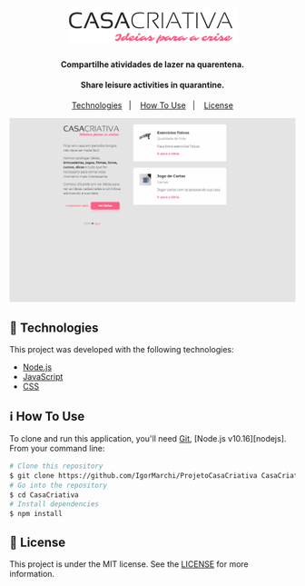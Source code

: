 <h1 align="center">
    <img alt="Casa Criativa" src="public/logo.png" />
    <br>
</h1>
<h4 align="center">
  Compartilhe atividades de lazer na quarentena. 
</h4>
<h4 align="center">
  Share leisure activities in quarantine.
</h4>
<p align="center">
  <a href="#rocket-technologies">Technologies</a>&nbsp;&nbsp;&nbsp;|&nbsp;&nbsp;&nbsp;
  <a href="#information_source-how-to-use">How To Use</a>&nbsp;&nbsp;&nbsp;|&nbsp;&nbsp;&nbsp;
  <a href="#memo-license">License</a>
</p>


<p align="center">
  <img alt="App Demo" src="public/gitHub/home.gif">
</p>

## :rocket: Technologies
This project was developed with the following technologies:
-  [Node.js](https://nodejs.org/en/)
-  [JavaScript](https://www.javascript.com/)
-  [CSS](https://www.w3schools.com/css/)

## :information_source: How To Use
To clone and run this application, you'll need [Git](https://git-scm.com), [Node.js v10.16][nodejs]. From your command line:
```bash
# Clone this repository
$ git clone https://github.com/IgorMarchi/ProjetoCasaCriativa CasaCriativa
# Go into the repository
$ cd CasaCriativa
# Install dependencies
$ npm install
```
## :memo: License
This project is under the MIT license. See the [LICENSE](https://github.com/IgorMarchi/ProjetoCasaCriativa/blob/master/LICENSE) for more information.
